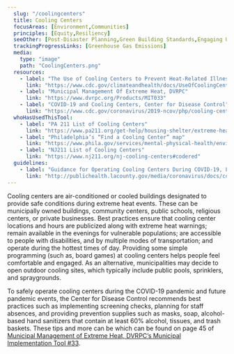 ```yaml
---
  slug: "/coolingcenters"
  title: Cooling Centers 
  focusAreas: [Environment,Communities]
  principles: [Equity,Resiliency]
  seeOther: [Post-Disaster Planning,Green Building Standards,Engaging Underserved Communities]
  trackingProgressLinks: [Greenhouse Gas Emissions]
  media: 
    type: "image"
    path: "CoolingCenters.png"
  resources: 
    - label: "The Use of Cooling Centers to Prevent Heat-Related Illness, Center for Disease Control"
      link: "https://www.cdc.gov/climateandhealth/docs/UseOfCoolingCenters.pdf"
    - label: "Municipal Management Of Extreme Heat, DVRPC"
      link: "https://www.dvrpc.org/Products/MIT033"
    - label: "COVID-19 and Cooling Centers, Center for Disease Control"
      link: "https://www.cdc.gov/coronavirus/2019-ncov/php/cooling-center.html"  
  whoHasUsedThisTool: 
    - label: "PA 211 List of Cooling Centers"
      link: "https://www.pa211.org/get-help/housing-shelter/extreme-heat-cooling-programs/"
    - label: "Philadelphia’s “Find a Cooling Center” map"
      link: "https://www.phila.gov/services/mental-physical-health/environmental-health-hazards/extreme-weather/cooling-centers/"
    - label: "NJ211 List of Cooling Centers"
      link: "https://www.nj211.org/nj-cooling-centers#codered"
  guidelines: 
    - label: "Guidance for Operating Cooling Centers During COVID-19, Los Angeles"
      link: "http://publichealth.lacounty.gov/media/coronavirus/docs/community/GuidanceCoolingCenters.pdf"
---
```


Cooling centers are air-conditioned or cooled buildings designated to provide safe conditions during extreme heat events. These can be municipally owned buildings, community centers, public schools, religious centers, or private businesses. Best practices ensure that cooling center locations and hours are publicized along with extreme heat warnings; remain available in the evenings for vulnerable populations; are accessible to people with disabilities, and by multiple modes of transportation; and operate during the hottest times of day. Providing some simple programming (such as, board games) at cooling centers helps people feel comfortable and engaged. As an alternative, municipalities may decide to open outdoor cooling sites, which typically include public pools, sprinklers, and spraygrounds.

To safely operate cooling centers during the COVID-19 pandemic and future pandemic events, the Center for Disease Control recommends best practices such as implementing screening checks, planning for staff absences, and providing prevention supplies such as masks, soap, alcohol-based hand sanitizers that contain at least 60% alcohol, tissues, and trash baskets. These tips and more can be which can be found on page 45 of [Municipal Management of Extreme Heat, DVRPC’s Municipal Implementation Tool #33](https://www.dvrpc.org/Reports/MIT033.pdf).
